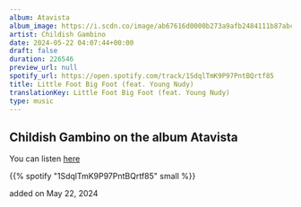 ```yaml
---
album: Atavista
album_image: https://i.scdn.co/image/ab67616d0000b273a9afb2484111b87abc2b4a80
artist: Childish Gambino
date: 2024-05-22 04:07:44+00:00
draft: false
duration: 226546
preview_url: null
spotify_url: https://open.spotify.com/track/1SdqlTmK9P97PntBQrtf85
title: Little Foot Big Foot (feat. Young Nudy)
translationKey: Little Foot Big Foot (feat. Young Nudy)
type: music
---
```


## Childish Gambino on the album Atavista

You can listen [here](https://open.spotify.com/track/1SdqlTmK9P97PntBQrtf85)

{{% spotify "1SdqlTmK9P97PntBQrtf85" small %}}

added on May 22, 2024